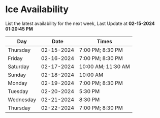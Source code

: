# Ice Availability

List the latest availability for the next week, Last Update at **02-15-2024 01:20:45 PM**

| Day         | Date        | Times       |
| ----------- | ----------- | ----------- |
|Thursday|02-15-2024|7:00 PM; 8:30 PM|
|Friday|02-16-2024|7:00 PM; 8:30 PM|
|Saturday|02-17-2024|10:00 AM; 11:30 AM|
|Sunday|02-18-2024|10:00 AM|
|Monday|02-19-2024|7:00 PM; 8:30 PM|
|Tuesday|02-20-2024|5:30 PM|
|Wednesday|02-21-2024|8:30 PM|
|Thursday|02-22-2024|7:00 PM; 8:30 PM|
